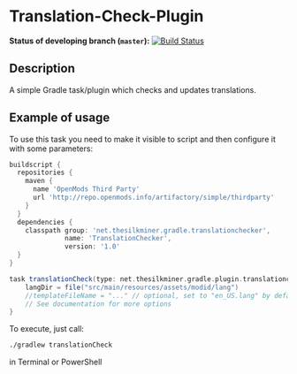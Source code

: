 # Translation-Check-Plugin
**Status of developing branch (`master`):** [![Build Status](https://travis-ci.org/TheSilkMiner/Translation-Check-Plugin.svg?branch=master)](https://travis-ci.org/TheSilkMiner/Translation-Check-Plugin)

## Description
A simple Gradle task/plugin which checks and updates translations.

## Example of usage

To use this task you need to make it visible to script and then configure it with some parameters:

```gradle
buildscript {
  repositories {
    maven {
	  name 'OpenMods Third Party'
	  url 'http://repo.openmods.info/artifactory/simple/thirdparty'
	}
  }
  dependencies {
    classpath group: 'net.thesilkminer.gradle.translationchecker',
              name: 'TranslationChecker',
              version: '1.0'
  }
}

task translationCheck(type: net.thesilkminer.gradle.plugin.translationchecker.tasks.TranslationCheckTask) {
    langDir = file("src/main/resources/assets/modid/lang")
    //templateFileName = "..." // optional, set to "en_US.lang" by default
    // See documentation for more options
}
```

To execute, just call:
```bash
./gradlew translationCheck
```
in Terminal or PowerShell
